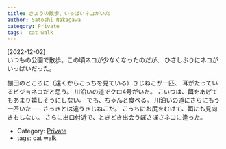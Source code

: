 ```yaml
---
title: きょうの散歩、いっぱいネコがいた
author: Satoshi Nakagawa
category: Private
tags:  cat walk
---
```


[2022-12-02]  
 いつもの公園で散歩。この頃ネコが少なくなったのだが、
ひさしぶりにネコがいっぱいだった。

 棚田のところに（遠くからこっちを見ている）きじねこが一匹、
耳がたっているビジョネコだと思う。
川沿いの道でクロ4号がいた。
こいつは、餌をあげてもあまり嬉しそうにしない。
でも、ちゃんと食べる。
川沿いの道にさらにもう一匹いた ---
さっきとは違うきじねこだ。
こっちにお尻をむけて、餌にも見向きもしない。
さらに出口付近で、ときどき出会うぼさぼさネコに逢った。

- Category: [Private](/categories.html#Private)
- tags:  cat walk
